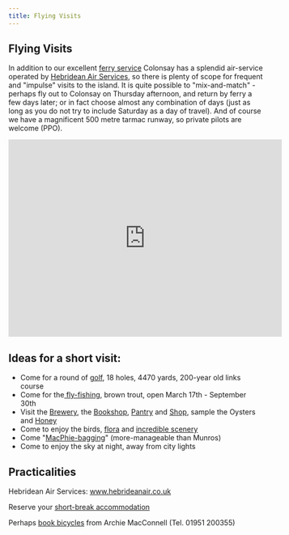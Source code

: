 ```yaml
---
title: Flying Visits
---
```


## Flying Visits

In addition to our excellent <a href="/getting-colonsay">ferry service</a> Colonsay has a splendid air-service operated by <a href="http://www.hebrideanair.co.uk">Hebridean Air Services</a>, so there is plenty of scope for frequent and "impulse" visits to the island. It is quite possible to "mix-and-match" - perhaps fly out to Colonsay on Thursday afternoon, and return by ferry a few days later; or in fact choose almost any combination of days (just as long as you do not try to include Saturday as a day of travel). And of course we have a magnificent 500 metre tarmac runway, so private pilots are welcome (PPO).

<div><div class="media-youtube-video media-element file-default media-youtube-1">
  <iframe class="media-youtube-player" width="540" height="390" title="Landing on Colonsay" src="https://www.youtube.com/embed/skY-cHwz3iI?wmode=opaque&controls=&rel=0" name="Landing on Colonsay" frameborder="0" allowfullscreen>Video of Landing on Colonsay</iframe>
</div>
</div>

## Ideas for a short visit:

- Come for a round of <a href="{{ site.url }}{{ site.baseurl }}/things-do/golf">golf</a>, 18 holes, 4470 yards, 200-year old links course
- Come for the<a href="{{ site.url }}{{ site.baseurl }}/things-do/fishing"> fly-fishing</a>, brown trout, open March 17th - September 30th
- Visit the <a href="{{ site.url }}{{ site.baseurl }}/shops-food/colonsay-brewery">Brewery</a>, the <a href="{{ site.url }}{{ site.baseurl }}/shops-food/bookshop">Bookshop</a>, <a href="{{ site.url }}{{ site.baseurl }}/shops-food/pantry">Pantry</a> and <a href="{{ site.url }}{{ site.baseurl }}/shops-food/colonsay-general-store">Shop</a>, sample the Oysters and <a href="{{ site.url }}{{ site.baseurl }}/shops-food/colonsay-honey">Honey</a>
- Come to enjoy the birds, <a href="/node/64">flora</a> and <a href="{{ site.url }}{{ site.baseurl }}/things-do/tours-walks">incredible scenery</a>
- Come "<a href="{{ site.url }}{{ site.baseurl }}/things-do/macphie-bagging">MacPhie-bagging</a>" (more-manageable than Munros)
- Come to enjoy the sky at night, away from city lights

## Practicalities

Hebridean Air Services: <a href="http://www.hebrideanair.co.uk">www.hebrideanair.co.uk</a>

Reserve your <a href="{{ site.url }}{{ site.baseurl }}/accommodation">short-break accommodation</a>

Perhaps <a href="{{ site.url }}{{ site.baseurl }}/things-do/archies-bike-hire">book bicycles</a> from Archie MacConnell (Tel. 01951 200355)